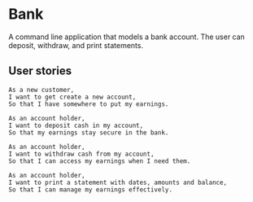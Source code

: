 # Bank
A command line application that models a bank account. The user can deposit, withdraw, and print statements.

## User stories
```
As a new customer,
I want to get create a new account,
So that I have somewhere to put my earnings.
```
```
As an account holder,
I want to deposit cash in my account,
So that my earnings stay secure in the bank.
```
```
As an account holder,
I want to withdraw cash from my account,
So that I can access my earnings when I need them.
```
```
As an account holder,
I want to print a statement with dates, amounts and balance,
So that I can manage my earnings effectively.
```
